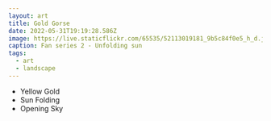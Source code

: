```yaml
---
layout: art
title: Gold Gorse
date: 2022-05-31T19:19:28.586Z
image: https://live.staticflickr.com/65535/52113019181_9b5c84f0e5_h_d.jpg
caption: Fan series 2 - Unfolding sun
tags:
  - art
  - landscape
---
```

* Yellow Gold
* Sun Folding
* Opening Sky